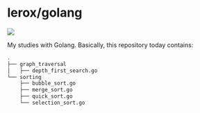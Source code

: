 # lerox/golang

![](https://github.com/lerox/golang/workflows/Go/badge.svg)

My studies with Golang. Basically, this repository today contains:

```bash
.
├── graph_traversal
│   ├── depth_first_search.go
└── sorting
    ├── bubble_sort.go
    ├── merge_sort.go
    ├── quick_sort.go
    └── selection_sort.go
```
